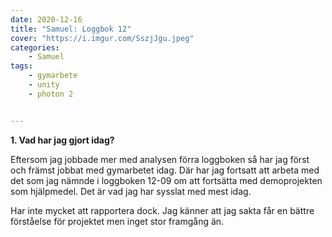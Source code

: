```yaml
---
date: 2020-12-16
title: "Samuel: Loggbok 12"
cover: "https://i.imgur.com/SszjJgu.jpeg"
categories: 
    - Samuel
tags:
    - gymarbete
    - unity	
    - photon 2


---
```


**1. Vad har jag gjort idag?**

Eftersom jag jobbade mer med analysen förra loggboken så har jag först och främst jobbat med gymarbetet idag. Där har jag fortsatt att arbeta med det som jag nämnde i loggboken 12-09 om att fortsätta med demoprojekten som hjälpmedel. Det är vad jag har sysslat med mest idag.

Har inte mycket att rapportera dock. Jag känner att jag sakta får en bättre förståelse för projektet men inget stor framgång än.

